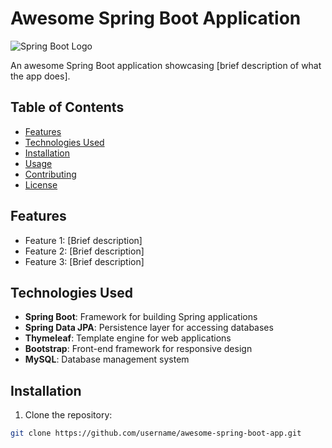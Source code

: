 # Awesome Spring Boot Application

![Spring Boot Logo](https://upload.wikimedia.org/wikipedia/commons/thumb/4/44/Spring_Framework_Logo_2018.svg/2560px-Spring_Framework_Logo_2018.svg.png)

An awesome Spring Boot application showcasing [brief description of what the app does].

## Table of Contents

- [Features](#features)
- [Technologies Used](#technologies-used)
- [Installation](#installation)
- [Usage](#usage)
- [Contributing](#contributing)
- [License](#license)

## Features

- Feature 1: [Brief description]
- Feature 2: [Brief description]
- Feature 3: [Brief description]

## Technologies Used

- **Spring Boot**: Framework for building Spring applications
- **Spring Data JPA**: Persistence layer for accessing databases
- **Thymeleaf**: Template engine for web applications
- **Bootstrap**: Front-end framework for responsive design
- **MySQL**: Database management system

## Installation

1. Clone the repository:

```bash
git clone https://github.com/username/awesome-spring-boot-app.git
